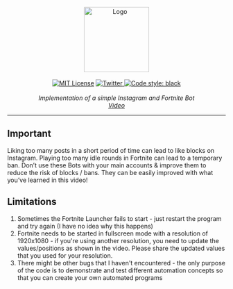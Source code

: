 <p align="center">
    <a href="https://www.youtube.com/BotAcademyYT"><img src="https://botacademy.s3.eu-central-1.amazonaws.com/9999_channel_design/logo/900x900.png" alt="Logo" width="150"/></a>
    <br />
    <br />
    <a href="http://choosealicense.com/licenses/mit/"><img src="https://img.shields.io/badge/license-MIT-red.svg?style=flat" alt="MIT License"></a>
    <a href="https://twitter.com/bot_academy/"><img src="https://img.shields.io/twitter/url/https/twitter.com/cloudposse.svg?style=social&label=Follow%20%40bot_academy" alt="Twitter">
    <a href="https://github.com/psf/black"><img src="https://img.shields.io/badge/code%20style-black-000000.svg" alt="Code style: black"></a>
    <br />
    <br />
    <i>Implementation of a simple Instagram and Fortnite Bot</i>
    <br />
    <a href="https://www.youtube.com/watch?v=6Uu944IafNU"><i>Video</i></a>
</p>
<hr />

## Important
Liking too many posts in a short period of time can lead to like blocks on Instagram. Playing too many idle rounds in Fortnite can lead to a temporary ban. Don’t use these Bots with your main accounts & improve them to reduce the risk of blocks / bans. They can be easily improved with what you’ve learned in this video!

## Limitations
1. Sometimes the Fortnite Launcher fails to start - just restart the program and try again (I have no idea why this happens)
2. Fortnite needs to be started in fullscreen mode with a resolution of 1920x1080 - if you're using another resolution, you need to update the values/positions as shown in the video. Please share the updated values that you used for your resolution.
3. There might be other bugs that I haven't encountered - the only purpose of the code is to demonstrate and test different automation concepts so that you can create your own automated programs
